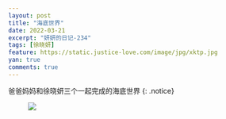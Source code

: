 ```yaml
---
layout: post
title: "海底世界"
date: 2022-03-21
excerpt: "妍妍的日记-234"
tags: [徐晓妍]
feature: https://static.justice-love.com/image/jpg/xktp.jpg
yan: true
comments: true
---
```

爸爸妈妈和徐晓妍三个一起完成的海底世界
{: .notice}
<figure>
    <img src="{{ site.staticUrl }}/yanyan/image/haidishijiehuazuoi.jpeg" />
</figure>
